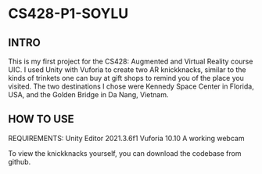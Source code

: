 # CS428-P1-SOYLU

## INTRO

This is my first project for the CS428: Augmented and Virtual Reality course
UIC. I used Unity with Vuforia to create two AR knickknacks, similar to the
kinds of trinkets one can buy at gift shops to remind you of the place you
visited. The two destinations I chose were Kennedy Space Center in Florida,
USA, and the Golden Bridge in Da Nang, Vietnam.

## HOW TO USE

REQUIREMENTS:
Unity Editor 2021.3.6f1
Vuforia 10.10
A working webcam

To view the knickknacks yourself, you can download the codebase from github.
